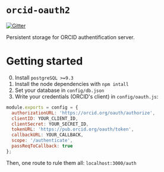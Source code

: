 # `orcid-oauth2`

[![Gitter](https://badges.gitter.im/mangal-wg/orcid-oauth2.svg)](https://gitter.im/mangal-wg/orcid-oauth2?utm_source=badge&utm_medium=badge&utm_campaign=pr-badge&utm_content=badge)

Persistent storage for ORCID authentification server.

# Getting started

0. Install `postgreSQL >=9.3`
1. Install the node dependencies with `npm intall`
2. Set your database in `config/db.json`
3. Write your credentials (ORCID's client) in `config/oauth.js`:

```javascript
module.exports = config = {
  authorizationURL: 'https://orcid.org/oauth/authorize',
  clientID: YOUR_CLIENT_ID,
  clientSecret: YOUR_SECRET_ID,
  tokenURL: 'https://pub.orcid.org/oauth/token',
  callbackURL: YOUR_CALLBACK,
  scope: '/authenticate',
  passReqToCallback: true
};
```

Then, one route to rule them all: `localhost:3000/auth`


